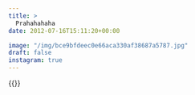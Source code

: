 ```yaml
---
title: >
  Prahahahaha
date: 2012-07-16T15:11:20+00:00

image: "/img/bce9bfdeec0e66aca330af38687a5787.jpg"
draft: false
instagram: true
---
```


{{<photo src="/img/bce9bfdeec0e66aca330af38687a5787.jpg">}}
